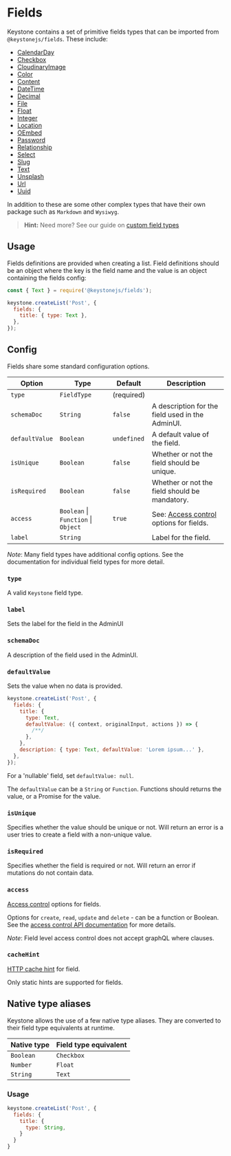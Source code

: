 <!--[meta]
section: api
title: Fields
order: 3
[meta]-->

# Fields

Keystone contains a set of primitive fields types that can be imported from `@keystonejs/fields`. These include:

- [CalendarDay](https://keystonejs.com/keystonejs/fields/src/types/calendar-day)
- [Checkbox](https://keystonejs.com/keystonejs/fields/src/types/checkbox)
- [CloudinaryImage](https://keystonejs.com/keystonejs/fields/src/types/cloudinary-image)
- [Color](https://keystonejs.com/keystonejs/fields/src/types/color)
- [Content](https://keystonejs.com/keystonejs/field-content)
- [DateTime](https://keystonejs.com/keystonejs/fields/src/types/date-time)
- [Decimal](https://keystonejs.com/keystonejs/fields/src/types/decimal)
- [File](https://keystonejs.com/keystonejs/fields/src/types/file)
- [Float](https://keystonejs.com/keystonejs/fields/src/types/float)
- [Integer](https://keystonejs.com/keystonejs/fields/src/types/integer)
- [Location](https://keystonejs.com/keystonejs/fields/src/types/location)
- [OEmbed](https://keystonejs.com/keystonejs/fields/src/types/o-embed)
- [Password](https://keystonejs.com/keystonejs/fields/src/types/password)
- [Relationship](https://keystonejs.com/keystonejs/fields/src/types/relationship)
- [Select](https://keystonejs.com/keystonejs/fields/src/types/select)
- [Slug](https://keystonejs.com/keystonejs/fields/src/types/slug)
- [Text](https://keystonejs.com/keystonejs/fields/src/types/text)
- [Unsplash](https://keystonejs.com/keystonejs/fields/src/types/unsplash)
- [Url](https://keystonejs.com/keystonejs/fields/src/types/url)
- [Uuid](https://keystonejs.com/keystonejs/fields/src/types/uuid)

In addition to these are some other complex types that have their own package such as `Markdown` and `Wysiwyg`.

> **Hint:** Need more? See our guide on [custom field types](https://keystonejs.com/guides/custom-field-types/)

## Usage

Fields definitions are provided when creating a list. Field definitions should be an object where the key is the field name and the value is an object containing the fields config:

```javascript
const { Text } = require('@keystonejs/fields');

keystone.createList('Post', {
  fields: {
    title: { type: Text },
  },
});
```

## Config

Fields share some standard configuration options.

| Option         | Type                                | Default     | Description                                                                             |
| -------------- | ----------------------------------- | ----------- | --------------------------------------------------------------------------------------- |
| `type`         | `FieldType`                         | (required)  |                                                                                         |
| `schemaDoc`    | `String`                            | `false`     | A description for the field used in the AdminUI.                                        |
| `defaultValue` | `Boolean`                           | `undefined` | A default value of the field.                                                           |
| `isUnique`     | `Boolean`                           | `false`     | Whether or not the field should be unique.                                              |
| `isRequired`   | `Boolean`                           | `false`     | Whether or not the field should be mandatory.                                           |
| `access`       | `Boolean` \| `Function` \| `Object` | `true`      | See: [Access control](https://keystonejs.com/guides/access-control) options for fields. |
| `label`        | `String`                            |             | Label for the field.                                                                    |

_Note_: Many field types have additional config options. See the documentation for individual field types for more detail.

### `type`

A valid `Keystone` field type.

### `label`

Sets the label for the field in the AdminUI

### `schemaDoc`

A description of the field used in the AdminUI.

### `defaultValue`

Sets the value when no data is provided.

```javascript
keystone.createList('Post', {
  fields: {
    title: {
      type: Text,
      defaultValue: ({ context, originalInput, actions }) => {
        /**/
      },
    },
    description: { type: Text, defaultValue: 'Lorem ipsum...' },
  },
});
```

For a 'nullable' field, set `defaultValue: null`.

The `defaultValue` can be a `String` or `Function`. Functions should returns the value, or a Promise for the value.

### `isUnique`

Specifies whether the value should be unique or not. Will return an error is a user tries to create a field with a non-unique value.

### `isRequired`

Specifies whether the field is required or not. Will return an error if mutations do not contain data.

### `access`

[Access control](https://keystonejs.com/guides/access-control) options for fields.

Options for `create`, `read`, `update` and `delete` - can be a function or Boolean. See the [access control API documentation](https://keystonejs.com/api/access-control) for more details.

_Note_: Field level access control does not accept graphQL where clauses.

### `cacheHint`

[HTTP cache hint](https://keystonejs.com/api/create-list#cacheHint) for field.

Only static hints are supported for fields.

## Native type aliases

Keystone allows the use of a few native type aliases. They are converted to their field type equivalents at runtime.

| Native type | Field type equivalent |
| ----------- | --------------------- |
| `Boolean`   | `Checkbox`            |
| `Number`    | `Float`               |
| `String`    | `Text`                |

### Usage

```javascript
keystone.createList('Post', {
  fields: {
    title: {
      type: String,
    }
  }
}
```
